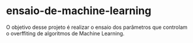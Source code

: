 # ensaio-de-machine-learning
O objetivo desse projeto é realizar o ensaio dos parâmetros que controlam o overffiting de algoritmos de Machine Learning.
